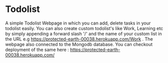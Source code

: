 # Todolist
A simple Todolist Webpage in which you can add, delete tasks in your todolist easily. You can also create custom todolist's like Work, Learning etc by simply appending a forward slash '/' and the name of your custom list in the URL e.g https://protected-earth-00038.herokuapp.com/Work .
The webpage also connected to the Mongodb database.
You can checkout deployment of the same here : https://protected-earth-00038.herokuapp.com/
